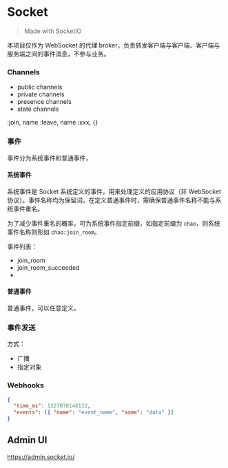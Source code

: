 
# Socket 

> Made with SocketIO

本项目仅作为 WebSocket 的代理 broker，负责转发客户端与客户端、客户端与服务端之间的事件消息，不参与业务。

### Channels

* public channels
* private channels
* presence channels
* state channels


<channel>:join, name
<channel>:leave, name
<channel>:xxx, {}



### 事件
事件分为系统事件和普通事件，
#### 系统事件
系统事件是 Socket 系统定义的事件，用来处理定义的应用协议（非 WebSocket 协议）。事件名称均为保留词，在定义普通事件时，需确保普通事件名称不能与系统事件重名。

为了减少事件重名的概率，可为系统事件指定前缀，如指定前缀为 `chao`，则系统事件名称则形如 `chao:join_room`。

事件列表：
* join_room
* join_room_succeeded
* 

#### 普通事件
普通事件，可以任意定义。



### 事件发送

方式：
* 广播
* 指定对象


### Webhooks

```json
{
  "time_ms": 1327078148132,
  "events": [{ "name": "event_name", "some": "data" }]
}
```

## Admin UI

https://admin.socket.io/